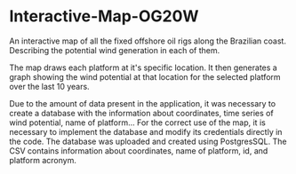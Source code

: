 # Interactive-Map-OG20W
An interactive map of all the fixed offshore oil rigs along the Brazilian coast. Describing the potential wind generation in each of them.

The map draws each platform at it's specific location. It then generates a graph showing the wind potential at that location for the selected platform over the last 10 years. 

Due to the amount of data present in the application, it was necessary to create a database with the information about coordinates, time series of wind potential, name of platform... For the correct use of the map, it is necessary to implement the database and modify its credentials directly in the code. The database was uploaded and created using PostgresSQL.
The CSV contains information about coordinates, name of platform, id, and platform acronym.
